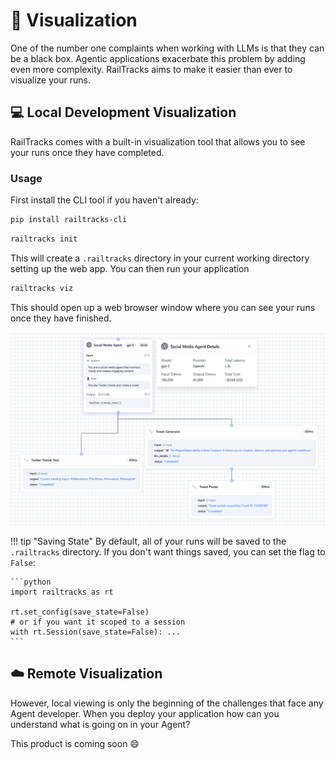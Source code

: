 #  👀 Visualization

One of the number one complaints when working with LLMs is that they can be a black box. Agentic applications
exacerbate this problem by adding even more complexity. RailTracks aims to make it easier than ever to visualize your
runs.

## 💻 Local Development Visualization

RailTracks comes with a built-in visualization tool that allows you to see your runs once they have completed.

### Usage
    
First install the CLI tool if you haven't already:
```bash
pip install railtracks-cli
```


```bash
railtracks init
```

This will create a `.railtracks` directory in your current working directory setting up the web app.
You can then run your application

```bash
railtracks viz
```

This should open up a web browser window where you can see your runs once they have finished.


![VizDemo.png](../../assets/visualizer_photo.png)

!!! tip "Saving State"
    By default, all of your runs will be saved to the `.railtracks` directory. If you don't want things saved, you can set the
    flag to `False`:
    
    ```python
    import railtracks as rt
    
    rt.set_config(save_state=False)
    # or if you want it scoped to a session
    with rt.Session(save_state=False): ...
    ```

## ☁️ Remote Visualization

However, local viewing is only the beginning of the challenges that face any Agent developer. When you deploy your
application how can you understand what is going on in your Agent?

This product is coming soon 😄
